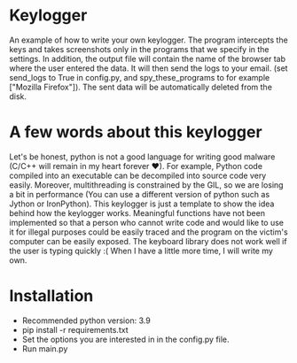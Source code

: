# Keylogger
 An example of how to write your own keylogger. The program intercepts the keys and takes screenshots only in the programs that we specify in the settings. In addition, the output file will contain the name of the browser tab where the user entered the data.
It will then send the logs to your email. (set send_logs to True in config.py, and spy_these_programs to for example ["Mozilla Firefox"]). The sent data will be automatically deleted from the disk.
   
   
# A few words about this keylogger
Let's be honest, python is not a good language for writing good malware (C/C++ will remain in my heart forever ❤).
For example, Python code compiled into an executable can be decompiled into source code very easily.
Moreover, multithreading is constrained by the GIL, so we are losing a bit in performance (You can use a different version of python such as Jython or IronPython). This keylogger is just a template to show the idea behind how the keylogger works. 
Meaningful functions have not been implemented so that a person who cannot write code and would like to use it for illegal purposes could be easily traced and the program on the victim's computer can be easily exposed.
The keyboard library does not work well if the user is typing quickly :( When I have a little more time, I will write my own.

# Installation
* Recommended python version: 3.9
* pip install -r requirements.txt   
* Set the options you are interested in in the config.py file.
* Run main.py
